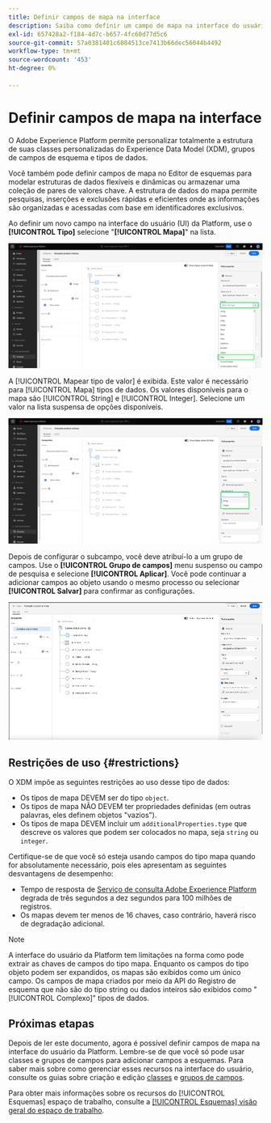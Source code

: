 ```yaml
---
title: Definir campos de mapa na interface
description: Saiba como definir um campo de mapa na interface do usuário do Experience Platform.
exl-id: 657428a2-f184-4d7c-b657-4fc60d77d5c6
source-git-commit: 57a0381401c6084513ce7413b66dec56044b4492
workflow-type: tm+mt
source-wordcount: '453'
ht-degree: 0%

---
```


# Definir campos de mapa na interface

O Adobe Experience Platform permite personalizar totalmente a estrutura de suas classes personalizadas do Experience Data Model (XDM), grupos de campos de esquema e tipos de dados.

Você também pode definir campos de mapa no Editor de esquemas para modelar estruturas de dados flexíveis e dinâmicas ou armazenar uma coleção de pares de valores chave. A estrutura de dados do mapa permite pesquisas, inserções e exclusões rápidas e eficientes onde as informações são organizadas e acessadas com base em identificadores exclusivos.

Ao definir um novo campo na interface do usuário (UI) da Platform, use o **[!UICONTROL Tipo]** selecione &quot;**[!UICONTROL Mapa]**&quot; na lista.

![O Editor de esquemas com a lista suspensa Tipo e o valor Mapa realçados.](../../images/ui/fields/special/map.png)

A [!UICONTROL Mapear tipo de valor] é exibida. Este valor é necessário para [!UICONTROL Mapa] tipos de dados. Os valores disponíveis para o mapa são [!UICONTROL String] e [!UICONTROL Integer]. Selecione um valor na lista suspensa de opções disponíveis.

![O Editor de esquemas com o [!UICONTROL Mapear tipo de valor] lista suspensa realçada.](../../images/ui/fields/special/map-value-type.png)

Depois de configurar o subcampo, você deve atribuí-lo a um grupo de campos. Use o **[!UICONTROL Grupo de campos]** menu suspenso ou campo de pesquisa e selecione **[!UICONTROL Aplicar]**. Você pode continuar a adicionar campos ao objeto usando o mesmo processo ou selecionar **[!UICONTROL Salvar]** para confirmar as configurações.

![Uma gravação da seleção e das configurações do grupo de campos que estão sendo aplicadas.](../../images/ui/fields/special/assign-to-field-group.gif)

## Restrições de uso {#restrictions}

O XDM impõe as seguintes restrições ao uso desse tipo de dados:

* Os tipos de mapa DEVEM ser do tipo `object`.
* Os tipos de mapa NÃO DEVEM ter propriedades definidas (em outras palavras, eles definem objetos &quot;vazios&quot;).
* Os tipos de mapa DEVEM incluir um `additionalProperties.type` que descreve os valores que podem ser colocados no mapa, seja `string` ou `integer`.

Certifique-se de que você só esteja usando campos do tipo mapa quando for absolutamente necessário, pois eles apresentam as seguintes desvantagens de desempenho:

* Tempo de resposta de [Serviço de consulta Adobe Experience Platform](../../../query-service/home.md) degrada de três segundos a dez segundos para 100 milhões de registros.
* Os mapas devem ter menos de 16 chaves, caso contrário, haverá risco de degradação adicional.

>[!NOTE]
>
>A interface do usuário da Platform tem limitações na forma como pode extrair as chaves de campos do tipo mapa. Enquanto os campos do tipo objeto podem ser expandidos, os mapas são exibidos como um único campo. Os campos de mapa criados por meio da API do Registro de esquema que não são do tipo string ou dados inteiros são exibidos como &quot;[!UICONTROL Complexo]&quot; tipos de dados.

## Próximas etapas

Depois de ler este documento, agora é possível definir campos de mapa na interface do usuário da Platform. Lembre-se de que você só pode usar classes e grupos de campos para adicionar campos a esquemas. Para saber mais sobre como gerenciar esses recursos na interface do usuário, consulte os guias sobre criação e edição [classes](../resources/classes.md) e [grupos de campos](../resources/field-groups.md).

Para obter mais informações sobre os recursos do [!UICONTROL Esquemas] espaço de trabalho, consulte a [[!UICONTROL Esquemas] visão geral do espaço de trabalho](../overview.md).
